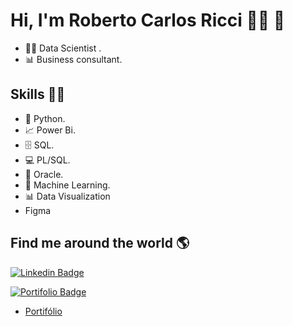  # **Hi, I'm Roberto Carlos Ricci** 👩‍💻 👋 
 
 
* 👩‍💻 Data Scientist .
* 📊 Business consultant.

## Skills 👩‍💻

* 🐍 Python.
* 📈 Power Bi.
* 🗄 SQL.
* 💻 PL/SQL.
* 🧮 Oracle.
* 🔮 Machine Learning. 
* 📊 Data Visualization
* Figma

## Find me around the world :earth_americas:

[![Linkedin Badge](https://img.shields.io/badge/-%40robertoricci-blue?style=flat-square&logo=Linkedin&logoColor=white&link=https://www.linkedin.com/in/roberto-carlos-ricci)](https://www.linkedin.com/in/roberto-carlos-ricci/)

[![Portifolio Badge](https://img.shields.io/badge/-portif%C3%B3lio-yellow?style=flat-square&logo=powerbi&logoColor=white&link=https://robertoricci.github.io/pbisolutions.github.io/)](https://robertoricci.github.io/pbisolutions.github.io/)

*  [Portifólio](https://robertoricci.github.io/pbisolutions.github.io/)

